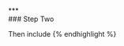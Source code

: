 <div class="{{ site.doc_row }}">
***
<div class="{{ site.doc_col_light }}">
### Step Two

Then include <script> block to configure the button:

</div>
<div class="{{ site.doc_col_dark }}">
{% highlight javascript %}
<script type="text/javascript">
var PriceWaiterOptions = {

    // Configure the product the Name Your Price widget applies to.
    product: {
        sku: 'Your product SKU here',
        name: 'Your product name here',
    },

    onload: function(PriceWaiter) {
        // This function is called automatically once PriceWaiter is
        // loaded and ready.
    }

};
</script>
<span id="pricewaiter"></span>
{% endhighlight %}
</div>
</div>